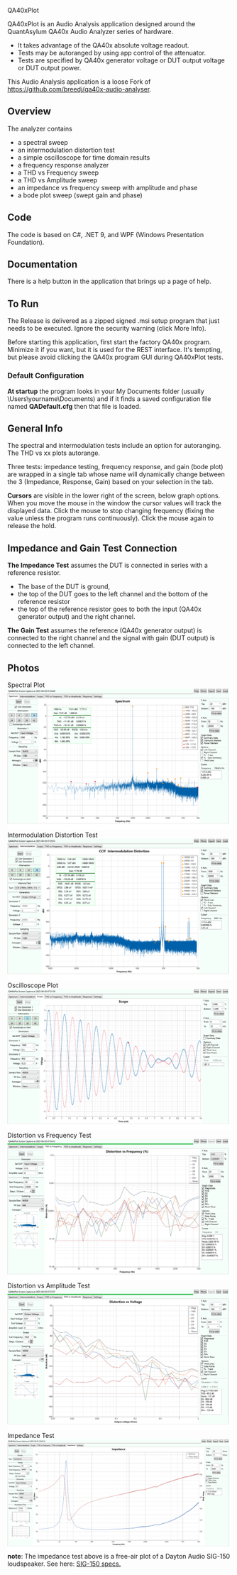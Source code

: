 QA40xPlot

QA40xPlot is an Audio Analysis application designed around the QuantAsylum QA40x Audio Analyzer series
of hardware. 

- It takes advantage of the QA40x absolute voltage readout. 
- Tests may be autoranged by using app control of the attenuator.
- Tests are specified by QA40x generator voltage or DUT output voltage or DUT output power.

This Audio Analysis application is a loose Fork of https://github.com/breedj/qa40x-audio-analyser.

## Overview

The analyzer contains 

- a spectral sweep
- an intermodulation distortion test
- a simple oscilloscope for time domain results
- a frequency response analyzer
- a THD vs Frequency sweep
- a THD vs Amplitude sweep
- an impedance vs frequency sweep with amplitude and phase
- a bode plot sweep (swept gain and phase)

## Code
The code is based on C#, .NET 9, and WPF (Windows Presentation Foundation).

## Documentation
There is a help button in the application that brings up a page of help.

## To Run

The Release is delivered as a zipped signed .msi setup program that just needs to be executed. Ignore the security warning (click More Info).

Before starting this application, first start the factory QA40x program. Minimize it if you want, but it is used for the
REST interface. It's tempting, but please avoid clicking the QA40x program GUI during QA40xPlot tests.

### Default Configuration

**At startup** the program looks in your My Documents folder (usually \Users\yourname\Documents) and if it finds 
a saved configuration file named **QADefault.cfg** then that file is loaded.

## General Info

The spectral and intermodulation tests include an option for autoranging. The THD vs xx plots autorange.

Three tests: impedance testing, frequency response, and gain (bode plot) are wrapped in a single tab whose name
will dynamically change between the 3 (Impedance, Response, Gain) based on your selection in the tab.

**Cursors** are visible in the lower right of the screen, below graph options. When you move the mouse in the window
the cursor values will track the displayed data. Click the mouse to stop changing frequency (fixing the value unless the program runs
continuously). Click the mouse again to release the hold.

## Impedance and Gain Test Connection
**The Impedance Test** assumes the DUT is connected in series with a reference resistor. 

* The base of the DUT is ground, 
* the top of the DUT goes to the left channel and the bottom of the reference resistor
* the top of the reference resistor goes to both the input (QA40x generator output) and the right channel.

**The Gain Test** assumes the reference (QA40x generator output) is connected to the right channel and the signal with gain (DUT output) is connected to the left channel.

## Photos
Spectral Plot
![spectrum](./QA40xPlot/Images/SpectralPlot.png)
Intermodulation Distortion Test
![imd](./QA40xPlot/Images/CCIFImdPlot.png)
Oscilloscope Plot
![scope](./QA40xPlot/Images/ScopePlot.png)
Distortion vs Frequency Test
![thd vs freq](./QA40xPlot/Images/ThdVsFreq.png)
Distortion vs Amplitude Test
![thd vs amp](./QA40xPlot/Images/ThdVsAmp.png)
Impedance Test
![impedance](./QA40xPlot/Images/ImpedancePlot.png)
__note__: The impedance test above is a free-air plot of a Dayton Audio SIG-150 loudspeaker. 
See here: [SIG-150 specs.](https://www.parts-express.com/pedocs/specs/295-652--dayton-audio-sig150-4-spec-sheet.pdf)
